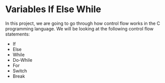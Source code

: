 # Variables If Else While

In this project, we are going to go through how control flow works in the C programming language. We will be looking at the following control flow statements:

- If
- Else
- While
- Do-While
- For
- Switch
- Break
